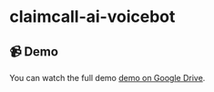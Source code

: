 # claimcall-ai-voicebot

## 📹 Demo

You can watch the full demo [demo on Google Drive](https://drive.google.com/file/d/10mptEP5FyJSIosPZOXPIyJIV6jq0KMrU/view?usp=sharing).

